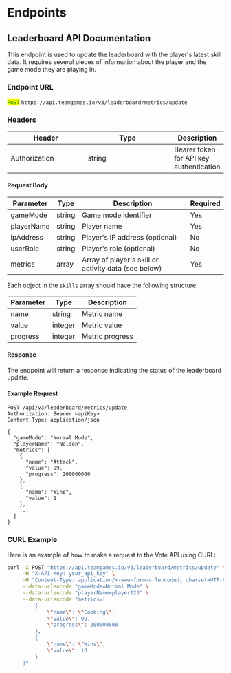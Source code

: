 # Endpoints

## Leaderboard API Documentation

This endpoint is used to update the leaderboard with the player's latest skill data. It requires several pieces of information about the player and the game mode they are playing in.

### Endpoint URL

<mark style="color:green;">`POST`</mark> `https://api.teamgames.io/v3/leaderboard/metrics/update`

### Headers

<table><thead><tr><th width="192">Header</th><th width="249">Type</th><th>Description</th></tr></thead><tbody><tr><td>Authorization</td><td>string</td><td>Bearer token for API key authentication</td></tr></tbody></table>

#### Request Body

| Parameter  | Type   | Description                                          | Required |
| ---------- | ------ | ---------------------------------------------------- | -------- |
| gameMode   | string | Game mode identifier                                 | Yes      |
| playerName | string | Player name                                          | Yes      |
| ipAddress  | string | Player's IP address (optional)                       | No       |
| userRole   | string | Player's role (optional)                             | No       |
| metrics    | array  | Array of player's skill or activity data (see below) | Yes      |

Each object in the `skills` array should have the following structure:

| Parameter | Type    | Description     |
| --------- | ------- | --------------- |
| name      | string  | Metric name     |
| value     | integer | Metric value    |
| progress  | integer | Metric progress |

#### Response

The endpoint will return a response indicating the status of the leaderboard update.

#### Example Request

```
POST /api/v3/leaderboard/metrics/update
Authorization: Bearer <apiKey>
Content-Type: application/json

{
  "gameMode": "Normal Mode",
  "playerName": "Nelson",
  "metrics": [
    {
      "name": "Attack",
      "value": 99,
      "progress": 200000000
    },
    {
      "name": "Wins",
      "value": 1
    },
    ...
  ]
}
```

### CURL Example

Here is an example of how to make a request to the Vote API using CURL:

```bash
curl -X POST "https://api.teamgames.io/v3/leaderboard/metrics/update" \
     -H "X-API-Key: your_api_key" \
     -H "Content-Type: application/x-www-form-urlencoded; charset=UTF-8" \
     --data-urlencode "gameMode=Normal Mode" \
     --data-urlencode "playerName=player123" \
     --data-urlencode "metrics=[
         {
             \"name\": \"Cooking\",
             \"value\": 99,
             \"progress\": 200000000
         },
         {
             \"name\": \"Wins\",
             \"value\": 10
         }
     ]"

```
